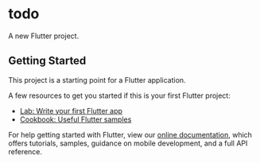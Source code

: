 # todo

A new Flutter project.

## Getting Started

This project is a starting point for a Flutter application.

A few resources to get you started if this is your first Flutter project:

-  [Lab: Write your first Flutter app](https://flutter.dev/docs/get-started/codelab)
-  [Cookbook: Useful Flutter samples](https://flutter.dev/docs/cookbook)

For help getting started with Flutter, view our
[online documentation](https://flutter.dev/docs), which offers tutorials,
samples, guidance on mobile development, and a full API reference.
